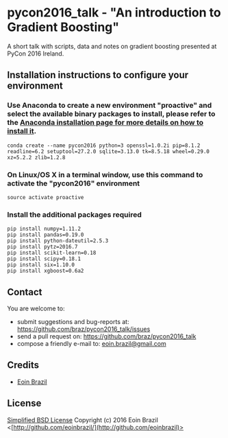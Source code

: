 # pycon2016_talk - "An introduction to Gradient Boosting"

A short talk with scripts, data and notes on gradient boosting presented at PyCon 2016 Ireland.

## Installation instructions to configure your environment

### Use Anaconda to create a new environment "proactive" and select the available binary packages to install, please refer to the [Anaconda installation page for more details on how to install it](https://docs.continuum.io/anaconda/install).
```
conda create --name pycon2016 python=3 openssl=1.0.2i pip=8.1.2 readline=6.2 setuptool=27.2.0 sqlite=3.13.0 tk=8.5.18 wheel=0.29.0 xz=5.2.2 zlib=1.2.8
```

### On Linux/OS X in a terminal window, use this command to activate the "pycon2016" environment
```
source activate proactive
```

### Install the additional packages required
```
pip install numpy=1.11.2
pip install pandas=0.19.0
pip install python-dateutil=2.5.3
pip install pytz=2016.7
pip install scikit-learn=0.18
pip install scipy=0.18.1
pip install six=1.10.0
pip install xgboost=0.6a2
```

## Contact

You are welcome to:

* submit suggestions and bug-reports at: https://github.com/braz/pycon2016_talk/issues
* send a pull request on: https://github.com/braz/pycon2016_talk
* compose a friendly e-mail to: eoin.brazil@gmail.com

## Credits

  - [Eoin Brazil](http://github.com/eoinbrazil)

## License

[Simplified BSD License](http://opensource.org/licenses/BSD-3-Clause)
Copyright (c) 2016 Eoin Brazil <[http://github.com/eoinbrazil/](http://github.com/eoinbrazil)>
